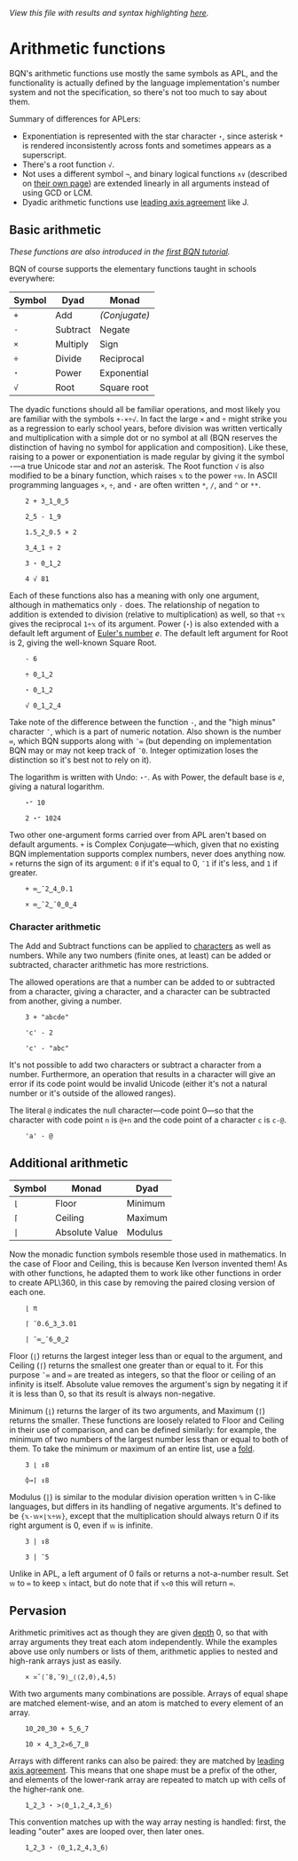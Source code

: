 *View this file with results and syntax highlighting [here](https://mlochbaum.github.io/BQN/doc/arithmetic.html).*

# Arithmetic functions

BQN's arithmetic functions use mostly the same symbols as APL, and the functionality is actually defined by the language implementation's number system and not the specification, so there's not too much to say about them.

Summary of differences for APLers:
- Exponentiation is represented with the star character `⋆`, since asterisk `*` is rendered inconsistently across fonts and sometimes appears as a superscript.
- There's a root function `√`.
- Not uses a different symbol `¬`, and binary logical functions `∧∨` (described on [their own page](logic.md)) are extended linearly in all arguments instead of using GCD or LCM.
- Dyadic arithmetic functions use [leading axis agreement](leading.md#leading-axis-agreement) like J.

## Basic arithmetic

*These functions are also introduced in the [first BQN tutorial](../tutorial/expression.md).*

BQN of course supports the elementary functions taught in schools everywhere:

Symbol | Dyad     | Monad
-------|----------|-------
`+`    | Add      | *(Conjugate)*
`-`    | Subtract | Negate
`×`    | Multiply | Sign
`÷`    | Divide   | Reciprocal
`⋆`    | Power    | Exponential
`√`    | Root     | Square root

The dyadic functions should all be familiar operations, and most likely you are familiar with the symbols `+-×÷√`. In fact the large `×` and `÷` might strike you as a regression to early school years, before division was written vertically and multiplication with a simple dot or no symbol at all (BQN reserves the distinction of having no symbol for application and composition). Like these, raising to a power or exponentiation is made regular by giving it the symbol `⋆`—a true Unicode star and *not* an asterisk. The Root function `√` is also modified to be a binary function, which raises `𝕩` to the power `÷𝕨`. In ASCII programming languages `×`, `÷`, and `⋆` are often written `*`, `/`, and `^` or `**`.

        2 + 3‿1‿0‿5

        2‿5 - 1‿9

        1.5‿2‿0.5 × 2

        3‿4‿1 ÷ 2

        3 ⋆ 0‿1‿2

        4 √ 81

Each of these functions also has a meaning with only one argument, although in mathematics only `-` does. The relationship of negation to addition is extended to division (relative to multiplication) as well, so that `÷𝕩` gives the reciprocal `1÷𝕩` of its argument. Power (`⋆`) is also extended with a default left argument of [Euler's number](https://en.wikipedia.org/wiki/E_(mathematical_constant)) *e*. The default left argument for Root is 2, giving the well-known Square Root.

        - 6

        ÷ 0‿1‿2

        ⋆ 0‿1‿2

        √ 0‿1‿2‿4

Take note of the difference between the function `-`, and the "high minus" character `¯`, which is a part of numeric notation. Also shown is the number `∞`, which BQN supports along with `¯∞` (but depending on implementation BQN may or may not keep track of `¯0`. Integer optimization loses the distinction so it's best not to rely on it).

The logarithm is written with Undo: `⋆⁼`. As with Power, the default base is *e*, giving a natural logarithm.

        ⋆⁼ 10

        2 ⋆⁼ 1024

Two other one-argument forms carried over from APL aren't based on default arguments. `+` is Complex Conjugate—which, given that no existing BQN implementation supports complex numbers, never does anything now. `×` returns the sign of its argument: `0` if it's equal to 0, `¯1` if it's less, and `1` if greater.

        + ∞‿¯2‿4‿0.1

        × ∞‿¯2‿¯0‿0‿4

### Character arithmetic

The Add and Subtract functions can be applied to [characters](types.md#characters) as well as numbers. While any two numbers (finite ones, at least) can be added or subtracted, character arithmetic has more restrictions.

<!--GEN
p ← 192‿32
dim ← (2×p) + 2 × d ← 128‿34
Pos ↩ Pos d⊸×
hp ← ÷4‿8

rc ← At "class=code|stroke-width=1|rx=6"
hc ← At "class=red|stroke-width=0.5|rx=3|opacity=0.5"
tg ← "g"At"fill=currentColor|font-size=14"
cg ← "g"At"text-anchor=middle|font-size=20px|font-family=BQN,monospace"
lg ← "g"At"stroke=currentColor|stroke-width=0.6|opacity=0.5"

Text ← ("text" Attr "dy"‿"0.35em"∾Pos)⊸Enc
types ← "Number"‿"Character"
t ← ((1-˜0.65⌊↕3)(0.25⊸+⊸≍¨≍○<≍˜¨)1∾0.5+↕2) (Text¨⟜(<∾types˙))¨ "𝕨"‿"𝕩"

((-p+d×0.1‿0.3)∾dim) SVG ⟨
  "rect" Elt rc ∾ (Pos 0‿0)∾"width"‿"height"≍˘FmtNum 2×d
  ("rect" Elt hc ∾ ("width"‿"height"≍˘FmtNum d×¬2×hp)∾˜Pos∘+⟜hp)∘≍¨⟜⌽ ↕2
  tg Enc "end"‿"middle" ("g"Attr"text-anchor"≍○<⊢)⊸Enc¨ t
  cg Enc (⥊≍⌜˜0.5+↕2) Text¨ 2‿1‿1 / Highlight¨ "+ -"‿"+  "‿"  -"
  lg Enc (<"xy"≍⌜"12") ("line" Elt ≍˘○⥊)⟜(FmtNum d×⊢)¨ ≍○<⟜⌽ 1‿1≍¯0.5‿2.2
⟩
-->

The allowed operations are that a number can be added to or subtracted from a character, giving a character, and a character can be subtracted from another, giving a number.

        3 + "abcde"

        'c' - 2

        'c' - "abc"

It's not possible to add two characters or subtract a character from a number. Furthermore, an operation that results in a character will give an error if its code point would be invalid Unicode (either it's not a natural number or it's outside of the allowed ranges).

The literal `@` indicates the null character—code point 0—so that the character with code point `n` is `@+n` and the code point of a character `c` is `c-@`.

        'a' - @

## Additional arithmetic

Symbol | Monad          | Dyad
-------|----------------|-------
`⌊`    | Floor          | Minimum
`⌈`    | Ceiling        | Maximum
`\|`   | Absolute Value | Modulus

Now the monadic function symbols resemble those used in mathematics. In the case of Floor and Ceiling, this is because Ken Iverson invented them! As with other functions, he adapted them to work like other functions in order to create APL\360, in this case by removing the paired closing version of each one.

        ⌊ π

        ⌈ ¯0.6‿3‿3.01

        | ¯∞‿¯6‿0‿2

Floor (`⌊`) returns the largest integer less than or equal to the argument, and Ceiling (`⌈`) returns the smallest one greater than or equal to it. For this purpose `¯∞` and `∞` are treated as integers, so that the floor or ceiling of an infinity is itself. Absolute value removes the argument's sign by negating it if it is less than 0, so that its result is always non-negative.

Minimum (`⌊`) returns the larger of its two arguments, and Maximum (`⌈`) returns the smaller. These functions are loosely related to Floor and Ceiling in their use of comparison, and can be defined similarly: for example, the minimum of two numbers of the largest number less than or equal to both of them. To take the minimum or maximum of an entire list, use a [fold](fold.md).

        3 ⌊ ↕8

        ⌽⊸⌈ ↕8

Modulus (`|`) is similar to the modular division operation written `%` in C-like languages, but differs in its handling of negative arguments. It's defined to be `{𝕩-𝕨×⌊𝕩÷𝕨}`, except that the multiplication should always return 0 if its right argument is 0, even if `𝕨` is infinite.

        3 | ↕8

        3 | ¯5

Unlike in APL, a left argument of 0 fails or returns a not-a-number result. Set `𝕨` to `∞` to keep `𝕩` intact, but do note that if `𝕩<0` this will return `∞`.

## Pervasion

Arithmetic primitives act as though they are given [depth](depth.md#the-depth-modifier) 0, so that with array arguments they treat each atom independently. While the examples above use only numbers or lists of them, arithmetic applies to nested and high-rank arrays just as easily.

        × ≍˘⟨¯8,¯9⟩‿⟨⟨2,0⟩,4,5⟩

With two arguments many combinations are possible. Arrays of equal shape are matched element-wise, and an atom is matched to every element of an array.

        10‿20‿30 + 5‿6‿7

        10 × 4‿3‿2≍6‿7‿8

Arrays with different ranks can also be paired: they are matched by [leading axis agreement](leading.md#leading-axis-agreement). This means that one shape must be a prefix of the other, and elements of the lower-rank array are repeated to match up with cells of the higher-rank one.

        1‿2‿3 ⋆ >⟨0‿1,2‿4,3‿6⟩

This convention matches up with the way array nesting is handled: first, the leading "outer" axes are looped over, then later ones.

        1‿2‿3 ⋆ ⟨0‿1,2‿4,3‿6⟩

